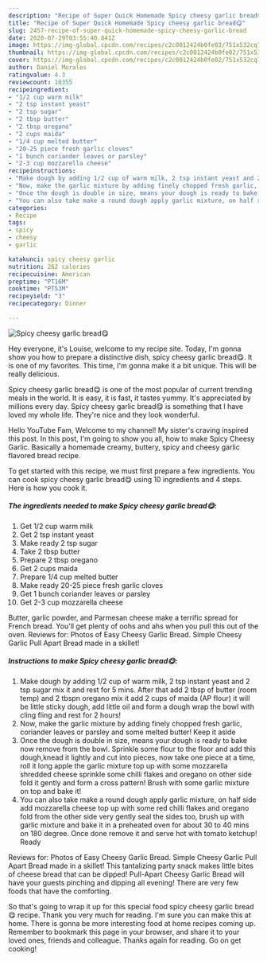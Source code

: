 ```yaml
---
description: "Recipe of Super Quick Homemade Spicy cheesy garlic bread😋"
title: "Recipe of Super Quick Homemade Spicy cheesy garlic bread😋"
slug: 2457-recipe-of-super-quick-homemade-spicy-cheesy-garlic-bread
date: 2020-07-29T03:55:40.841Z
image: https://img-global.cpcdn.com/recipes/c2c0012424b0fe02/751x532cq70/spicy-cheesy-garlic-bread😋-recipe-main-photo.jpg
thumbnail: https://img-global.cpcdn.com/recipes/c2c0012424b0fe02/751x532cq70/spicy-cheesy-garlic-bread😋-recipe-main-photo.jpg
cover: https://img-global.cpcdn.com/recipes/c2c0012424b0fe02/751x532cq70/spicy-cheesy-garlic-bread😋-recipe-main-photo.jpg
author: Daniel Morales
ratingvalue: 4.3
reviewcount: 10355
recipeingredient:
- "1/2 cup warm milk"
- "2 tsp instant yeast"
- "2 tsp sugar"
- "2 tbsp butter"
- "2 tbsp oregano"
- "2 cups maida"
- "1/4 cup melted butter"
- "20-25 piece fresh garlic cloves"
- "1 bunch coriander leaves or parsley"
- "2-3 cup mozzarella cheese"
recipeinstructions:
- "Make dough by adding 1/2 cup of warm milk, 2 tsp instant yeast and 2 tsp sugar mix it and rest for 5 mins. After that add 2 tbsp of butter (room temp) and 2 tbspn oregano mix it add 2 cups of maida (AP flour) it will be little sticky dough, add little oil and form a dough wrap the bowl with cling fling and rest for 2 hours!"
- "Now, make the garlic mixture by adding finely chopped fresh garlic, coriander leaves or parsley and some melted butter! Keep it aside"
- "Once the dough is double in size, means your dough is ready to bake now remove from the bowl. Sprinkle some flour to the floor and add this dough,knead it lightly and cut into pieces, now take one piece at a time, roll it long apple the garlic mixture top up with some mozzarella shredded cheese sprinkle some chilli flakes and oregano on other side fold it gently and form a cross pattern! Brush with some garlic mixture on top and bake it!"
- "You can also take make a round dough apply garlic mixture, on half side add mozzarella cheese top up with some red chilli flakes and oregano fold from the other side very gently seal the sides too, brush up with garlic mixture and bake it in a preheated oven for about 30 to 40 mins on 180 degree. Once done remove it and serve hot with tomato ketchup! Ready"
categories:
- Recipe
tags:
- spicy
- cheesy
- garlic

katakunci: spicy cheesy garlic 
nutrition: 262 calories
recipecuisine: American
preptime: "PT16M"
cooktime: "PT53M"
recipeyield: "3"
recipecategory: Dinner

---
```



![Spicy cheesy garlic bread😋](https://img-global.cpcdn.com/recipes/c2c0012424b0fe02/751x532cq70/spicy-cheesy-garlic-bread😋-recipe-main-photo.jpg)

Hey everyone, it's Louise, welcome to my recipe site. Today, I'm gonna show you how to prepare a distinctive dish, spicy cheesy garlic bread😋. It is one of my favorites. This time, I'm gonna make it a bit unique. This will be really delicious.

Spicy cheesy garlic bread😋 is one of the most popular of current trending meals in the world. It is easy, it is fast, it tastes yummy. It's appreciated by millions every day. Spicy cheesy garlic bread😋 is something that I have loved my whole life. They're nice and they look wonderful.

Hello YouTube Fam, Welcome to my channel! My sister&#39;s craving inspired this post. In this post, I&#39;m going to show you all, how to make Spicy Cheesy Garlic. Basically a homemade creamy, buttery, spicy and cheesy garlic flavored bread recipe.


To get started with this recipe, we must first prepare a few ingredients. You can cook spicy cheesy garlic bread😋 using 10 ingredients and 4 steps. Here is how you cook it.

<!--inarticleads1-->

##### The ingredients needed to make Spicy cheesy garlic bread😋:

1. Get 1/2 cup warm milk
1. Get 2 tsp instant yeast
1. Make ready 2 tsp sugar
1. Take 2 tbsp butter
1. Prepare 2 tbsp oregano
1. Get 2 cups maida
1. Prepare 1/4 cup melted butter
1. Make ready 20-25 piece fresh garlic cloves
1. Get 1 bunch coriander leaves or parsley
1. Get 2-3 cup mozzarella cheese


Butter, garlic powder, and Parmesan cheese make a terrific spread for French bread. You&#39;ll get plenty of oohs and ahs when you pull this out of the oven. Reviews for: Photos of Easy Cheesy Garlic Bread. Simple Cheesy Garlic Pull Apart Bread made in a skillet! 

<!--inarticleads2-->

##### Instructions to make Spicy cheesy garlic bread😋:

1. Make dough by adding 1/2 cup of warm milk, 2 tsp instant yeast and 2 tsp sugar mix it and rest for 5 mins. After that add 2 tbsp of butter (room temp) and 2 tbspn oregano mix it add 2 cups of maida (AP flour) it will be little sticky dough, add little oil and form a dough wrap the bowl with cling fling and rest for 2 hours!
1. Now, make the garlic mixture by adding finely chopped fresh garlic, coriander leaves or parsley and some melted butter! Keep it aside
1. Once the dough is double in size, means your dough is ready to bake now remove from the bowl. Sprinkle some flour to the floor and add this dough,knead it lightly and cut into pieces, now take one piece at a time, roll it long apple the garlic mixture top up with some mozzarella shredded cheese sprinkle some chilli flakes and oregano on other side fold it gently and form a cross pattern! Brush with some garlic mixture on top and bake it!
1. You can also take make a round dough apply garlic mixture, on half side add mozzarella cheese top up with some red chilli flakes and oregano fold from the other side very gently seal the sides too, brush up with garlic mixture and bake it in a preheated oven for about 30 to 40 mins on 180 degree. Once done remove it and serve hot with tomato ketchup! Ready


Reviews for: Photos of Easy Cheesy Garlic Bread. Simple Cheesy Garlic Pull Apart Bread made in a skillet! This tantalizing party snack makes little bites of cheese bread that can be dipped! Pull-Apart Cheesy Garlic Bread will have your guests pinching and dipping all evening! There are very few foods that have the comforting. 

So that's going to wrap it up for this special food spicy cheesy garlic bread😋 recipe. Thank you very much for reading. I'm sure you can make this at home. There is gonna be more interesting food at home recipes coming up. Remember to bookmark this page in your browser, and share it to your loved ones, friends and colleague. Thanks again for reading. Go on get cooking!
